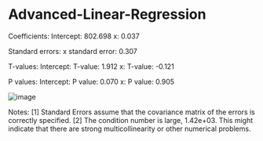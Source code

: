 # Advanced-Linear-Regression

Coefficients:
Intercept:        802.698
x:                  0.037

Standard errors:
x standard error:        0.307

T-values:
Intercept: T-value:        1.912
x: T-value:       -0.121

P values:
Intercept: P value:        0.070
x: P value:        0.905

![image](https://github.com/ErfanFathii/Advanced-Linear-Regression/assets/120306894/1c823c55-d5da-4100-bd6f-6cf7064daa68)


Notes:
[1] Standard Errors assume that the covariance matrix of the errors is correctly specified.
[2] The condition number is large, 1.42e+03. This might indicate that there are
strong multicollinearity or other numerical problems.
